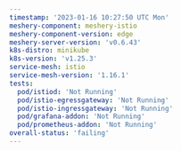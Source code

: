 ```yaml
---
timestamp: '2023-01-16 10:27:50 UTC Mon'
meshery-component: meshery-istio
meshery-component-version: edge
meshery-server-version: 'v0.6.43'
k8s-distro: minikube
k8s-version: 'v1.25.3'
service-mesh: istio
service-mesh-version: '1.16.1'
tests:
  pod/istiod: 'Not Running'
  pod/istio-egressgateway: 'Not Running'
  pod/istio-ingressgateway: 'Not Running'
  pod/grafana-addon: 'Not Running'
  pod/prometheus-addon: 'Not Running'
overall-status: 'failing'
---
```

